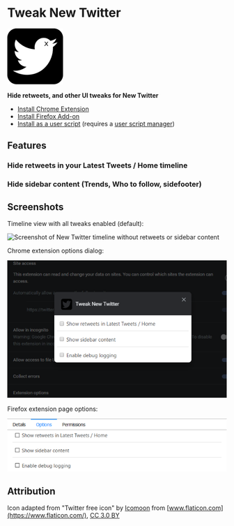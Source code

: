 # Tweak New Twitter

![](icons/icon128.png)

**Hide retweets, and other UI tweaks for New Twitter**

* [Install Chrome Extension]()
* [Install Firefox Add-on]()
* [Install as a user script](https://github.com/insin/manage-new-twitter/raw/master/manage-new-twitter.user.js) (requires a [user script manager](https://greasyfork.org/en#home-step-1))

## Features

### Hide retweets in your Latest Tweets / Home timeline

### Hide sidebar content (Trends, Who to follow, sidefooter)

## Screenshots

Timeline view with all tweaks enabled (default):

![Screenshot of New Twitter timeline without retweets or sidebar content](screenshots/timeline.png)

Chrome extension options dialog:

![Screenshot of the options UI in Chrome](screenshots/chrome_options.png)

Firefox extension page options:

![Screenshot of the options UI in Firefox](screenshots/firefox_options.png)

## Attribution

Icon adapted from "Twitter free icon" by [Icomoon](https://icomoon.io/) from [www.flaticon.com](https://www.flaticon.com/), [CC 3.0 BY](https://creativecommons.org/licenses/by/3.0/)
